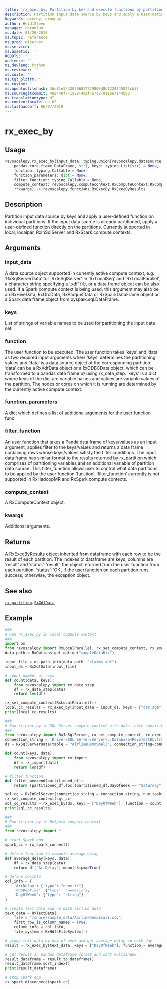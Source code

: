 ```yaml
---
title: 'rx_exec_by: Partition by key and execute functions by partition (revoscalepy)'
description: Partition input data source by keys and apply a user-defined function on individual partitions. If the input data source is already partitioned, apply a user-defined function directly on the partitions. Currently supported in local, localpar, RxInSqlServer and RxSpark compute contexts.
keywords: execby, groupby
author: HeidiSteen
manager: cgronlun
ms.date: 01/26/2018
ms.topic: reference
ms.prod: mlserver
ms.service: ''
ms.assetid: ''
ROBOTS: ''
audience: ''
ms.devlang: Python
ms.reviewer: ''
ms.suite: ''
ms.tgt_pltfrm: ''
ms.custom: ''
ms.openlocfilehash: 3de81e53420566837229806d8b1224745823cb5f
ms.sourcegitcommit: 482448f7-1a28-4b2f-b7c2-911be7144b02
ms.translationtype: HT
ms.contentlocale: en-US
ms.lasthandoff: 06/07/2019
---
```

# <a name="rxexecby"></a>rx_exec_by


 


## <a name="usage"></a>Usage



```python
revoscalepy.rx_exec_by(input_data: typing.Union[revoscalepy.datasource.RxDataSource.RxDataSource,
    pandas.core.frame.DataFrame, str], keys: typing.List[str] = None,
    function: typing.Callable = None,
    function_parameters: dict = None,
    filter_function: typing.Callable = None,
    compute_context: revoscalepy.computecontext.RxComputeContext.RxComputeContext = None,
    **kwargs) -> revoscalepy.functions.RxExecBy.RxExecByResults
```





## <a name="description"></a>Description

Partition input data source by keys and apply a user-defined function on individual partitions. If the input data source is already partitioned, apply a user-defined function directly on the partitions. Currently supported in local, localpar, RxInSqlServer and RxSpark compute contexts.


## <a name="arguments"></a>Arguments


### <a name="inputdata"></a>input_data

A data source object supported in currently active compute context, e.g. ‘RxSqlServerData’ for ‘RxInSqlServer’. In ‘RxLocalSeq’ and ‘RxLocalParallel’, a character string specifying a ‘.xdf’ file, or a data frame object can be also used.
If a Spark compute context is being used, this argument may also be an RxHiveData, RxOrcData, RxParquetData or RxSparkDataFrame object or a Spark data frame object from pyspark.sql.DataFrame.


### <a name="keys"></a>keys

List of strings of variable names to be used for partitioning the input data set.


### <a name="function"></a>function

The user function to be executed. The user function takes ‘keys’ and ‘data’ as two required input arguments where ‘keys’ determines the partitioning values and ‘data’ is a data source object of the corresponding partition.
‘data’ can be a RxXdfData object or a RxODBCData object, which can be transformed to a pandas data frame by using rx_data_step. ‘keys’ is a dict where keys of the dict are variable names and values are variable values of the partition.
The nodes or cores on which it is running are determined by the currently active compute context.


### <a name="functionparameters"></a>function_parameters

A dict which defines a list of additional arguments for the user function func.


### <a name="filterfunction"></a>filter_function

An user function that takes a Panda data frame of keys/values as an input argument, applies filter to the keys/values and returns a data frame containing rows whose keys/values satisfy the filter conditions. The input data frame has similar format to the results returned by rx_partition which comprises of partitioning variables and an additional variable of partition data source. This filter_function allows user to control what data partitions to be applied by the user function ‘function’.
‘filter_function’ currently is not supported in RxHadoopMR and RxSpark compute contexts.


### <a name="computecontext"></a>compute_context

A RxComputeContext object.


### <a name="kwargs"></a>kwargs

Additional arguments.


## <a name="returns"></a>Returns

A RxExecByResults object inherited from dataframe with each row to be the result of each partition.
The indexes of dataframe are keys, columns are ‘result’ and ‘status’.
‘result’: the object returned from the user function from each partition.
‘status’: ‘OK’, if the user function on each partition runs success, otherwise, the exception object.


## <a name="see-also"></a>See also

[`rx_partition`](rx-partition.md).
[`RxXdfData`](RxXdfData.md).


## <a name="example"></a>Example



```python
###
# Run rx_exec_by in local compute context
###
import os
from revoscalepy import RxLocalParallel, rx_set_compute_context, rx_exec_by, RxOptions, RxXdfData
data_path = RxOptions.get_option("sampleDataDir")

input_file = os.path.join(data_path, "claims.xdf")
input_ds = RxXdfData(input_file)

# count number of rows
def count(data, keys):
    from revoscalepy import rx_data_step
    df = rx_data_step(data)
    return len(df)

rx_set_compute_context(RxLocalParallel())
local_cc_results = rx_exec_by(input_data = input_ds, keys = ["car.age", "type"], function = count)
print(local_cc_results)

###
# Run rx_exec_by in SQL Server compute context with data table specified
###
from revoscalepy import RxInSqlServer, rx_set_compute_context, rx_exec_by, RxOptions, RxSqlServerData
connection_string = 'Driver=SQL Server;Server=.;Database=RevoTestDb;Trusted_Connection=True;'
ds = RxSqlServerData(table = "AirlineDemoSmall", connection_string=connection_string)

def count(keys, data):
    from revoscalepy import rx_import
    df = rx_import(data)
    return len(df)

# filter function
def filter_weekend(partitioned_df):
    return (partitioned_df.loc[(partitioned_df.DayOfWeek == "Saturday") | (partitioned_df.DayOfWeek == "Sunday")])

sql_cc = RxInSqlServer(connection_string = connection_string, num_tasks = 4)
rx_set_compute_context(sql_cc)
sql_cc_results = rx_exec_by(ds, keys = ["DayOfWeek"], function = count, filter_function = filter_weekend)
print(sql_cc_results)

###
# Run rx_exec_by in RxSpark compute context
###
from revoscalepy import *

# start Spark app
spark_cc = rx_spark_connect()

# define function to compute average delay
def average_delay(keys, data):
    df = rx_data_step(data)
    return df['ArrDelay'].mean(skipna=True)

# define colInfo
col_info = {
    'ArrDelay': {'type': "numeric"},
    'CRSDepTime': {'type': "numeric"},
    'DayOfWeek': {'type': "string"}
}

# create text data source with airline data
text_data = RxTextData(
    file = "/share/sample_data/AirlineDemoSmall.csv",
    first_row_is_column_names = True,
    column_info = col_info,
    file_system = RxHdfsFileSystem())

# group text_data by day of week and get average delay on each day
result = rx_exec_by(text_data, keys = ["DayOfWeek"], function = average_delay)

# get result in pandas dataframe format and sort multiindex
result_dataframe = result.to_dataframe()
result_dataframe.sort_index()
print(result_dataframe)

# stop Spark app
rx_spark_disconnect(spark_cc)
```

